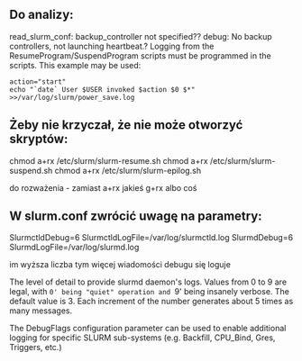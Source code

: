 ## Do analizy:
read_slurm_conf: backup_controller not specified??
debug:  No backup controllers, not launching heartbeat.?
Logging from the ResumeProgram/SuspendProgram scripts must be programmed in the scripts. This example may be used:
```
action="start"
echo "`date` User $USER invoked $action $0 $*" >>/var/log/slurm/power_save.log
```

## Żeby nie krzyczał, że nie może otworzyć skryptów:
chmod a+rx /etc/slurm/slurm-resume.sh
chmod a+rx /etc/slurm/slurm-suspend.sh
chmod a+rx /etc/slurm/slurm-epilog.sh

do rozważenia - zamiast a+rx jakieś g+rx albo coś

## W slurm.conf zwrócić uwagę na parametry:
SlurmctldDebug=6
SlurmctldLogFile=/var/log/slurmctld.log
SlurmdDebug=6
SlurmdLogFile=/var/log/slurmd.log

im wyższa liczba tym więcej wiadomości debugu się loguje

The level of detail to provide slurmd daemon's logs.
Values from 0 to 9 are legal, with `0' being
"quiet" operation and `9' being insanely verbose. The
default value is 3. Each increment of the number generates about 5 times as many messages.

The DebugFlags configuration parameter can be used to enable
additional logging for specific SLURM sub-systems (e.g. Backfill,
CPU_Bind, Gres, Triggers, etc.)
